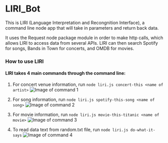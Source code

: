 # LIRI_Bot

This is LIRI (Language Interpretation and Recongnition Interface), a command line node app that will take in parameters and return back data.

It uses the Request node package module in order to make http calls, which allows LIRI to access data from several APIs. LIRI can then search Spotify for songs, Bands in Town for concerts, and OMDB for movies.

### How to use LIRI
#### LIRI takes 4 main commands through the command line:

1) For concert venue information, run `node liri.js concert-this <name of artist>`
![Image of command 1](https://nlserrano.github.com/images/concert-this)

2) For song information, run `node liri.js spotify-this-song <name of song>`
![Image of command 2](https://nlserrano.github.com/images/spotify-this)

3) For movie information, run `node liri.js movie-this-titanic <name of movie>`
![Image of command 3](https://nlserrano.github.com/images/movie-this)

4) To read data text from random.txt file, run `node liri.js do-what-it-says`
![Image of command 4](https://nlserrano.github.com/images/do-what)
